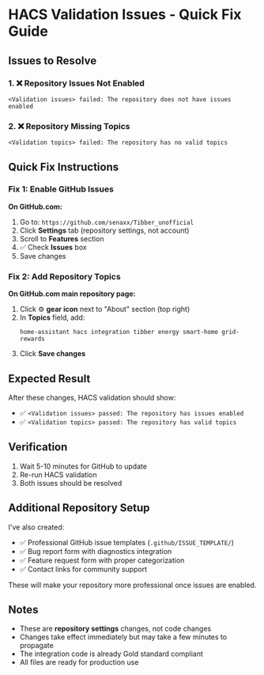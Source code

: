 # HACS Validation Issues - Quick Fix Guide

## Issues to Resolve

### 1. ❌ Repository Issues Not Enabled
```
<Validation issues> failed: The repository does not have issues enabled
```

### 2. ❌ Repository Missing Topics
```
<Validation topics> failed: The repository has no valid topics
```

## Quick Fix Instructions

### Fix 1: Enable GitHub Issues

**On GitHub.com:**
1. Go to: `https://github.com/senaxx/Tibber_unofficial`
2. Click **Settings** tab (repository settings, not account)
3. Scroll to **Features** section
4. ✅ Check **Issues** box
5. Save changes

### Fix 2: Add Repository Topics

**On GitHub.com main repository page:**
1. Click ⚙️ **gear icon** next to "About" section (top right)
2. In **Topics** field, add:
   ```
   home-assistant hacs integration tibber energy smart-home grid-rewards
   ```
3. Click **Save changes**

## Expected Result

After these changes, HACS validation should show:
- ✅ `<Validation issues> passed: The repository has issues enabled`
- ✅ `<Validation topics> passed: The repository has valid topics`

## Verification

1. Wait 5-10 minutes for GitHub to update
2. Re-run HACS validation
3. Both issues should be resolved

## Additional Repository Setup

I've also created:
- ✅ Professional GitHub issue templates (`.github/ISSUE_TEMPLATE/`)
- ✅ Bug report form with diagnostics integration
- ✅ Feature request form with proper categorization
- ✅ Contact links for community support

These will make your repository more professional once issues are enabled.

## Notes

- These are **repository settings** changes, not code changes
- Changes take effect immediately but may take a few minutes to propagate
- The integration code is already Gold standard compliant
- All files are ready for production use